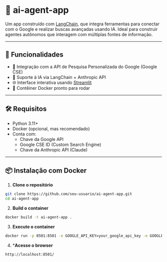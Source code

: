 # 🤖 ai-agent-app

Um app construído com [LangChain](https://www.langchain.com/), que integra ferramentas para conectar com o Google e realizar buscas avançadas usando IA. Ideal para construir agentes autônomos que interagem com múltiplas fontes de informação.

---

## 🚀 Funcionalidades

- 🔗 Integração com a API de Pesquisa Personalizada do Google (Google CSE)
- 🧠 Suporte à IA via LangChain + Anthropic API
- 🌐 Interface interativa usando [Streamlit](https://streamlit.io/)
- 🐳 Contêiner Docker pronto para rodar

---

## 🛠️ Requisitos

- Python 3.11+
- Docker (opcional, mas recomendado)
- Conta com:
  - Chave da Google API
  - Google CSE ID (Custom Search Engine)
  - Chave da Anthropic API (Claude)

---

## 📦 Instalação com Docker

1. **Clone o repositório**

```bash
git clone https://github.com/seu-usuario/ai-agent-app.git
cd ai-agent-app
```

2. **Build o container**
```bash
docker build -t ai-agent-app .
```
3. **Execute o container**
```bash
docker run -p 8501:8501 -e GOOGLE_API_KEY=your_google_api_key -e GOOGLE_CSE_ID=your_google_cse_id -e ANTHROPIC_API_KEY=your_anthropic_api_key ai-agent-app
```
4. ***Acesse o browser**
```bash
http://localhost:8501/
```
